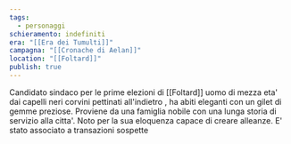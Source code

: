 ```yaml
---
tags:
  - personaggi
schieramento: indefiniti
era: "[[Era dei Tumulti]]"
campagna: "[[Cronache di Aelan]]"
location: "[[Foltard]]"
publish: true
---
```

Candidato sindaco per le prime elezioni di [[Foltard]]
uomo di mezza eta' dai capelli neri corvini pettinati all'indietro , ha abiti eleganti con un gilet di gemme preziose. Proviene da una famiglia nobile con una lunga storia di servizio alla citta'. Noto per la sua eloquenza capace di creare alleanze. E' stato associato a transazioni sospette 